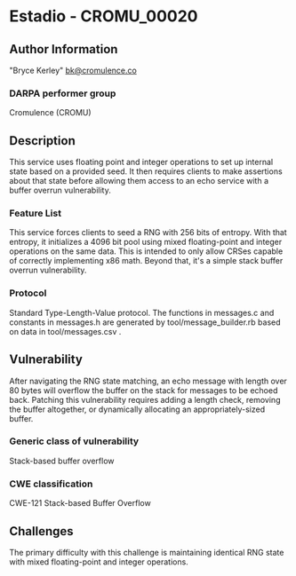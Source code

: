 # Estadio - CROMU_00020

## Author Information

"Bryce Kerley" <bk@cromulence.co>

### DARPA performer group
Cromulence (CROMU)

## Description

This service uses floating point and integer operations to set up internal state
based on a provided seed. It then requires clients to make assertions about that
state before allowing them access to an echo service with a buffer overrun
vulnerability.

### Feature List

This service forces clients to seed a RNG with 256 bits of entropy. With that
entropy, it initializes a 4096 bit pool using mixed floating-point and integer
operations on the same data. This is intended to only allow CRSes capable of
correctly implementing x86 math. Beyond that, it's a simple stack
buffer overrun vulnerability.

### Protocol

Standard Type-Length-Value protocol. The functions in messages.c and constants
in messages.h are generated by tool/message_builder.rb based on data in
tool/messages.csv .

## Vulnerability

After navigating the RNG state matching, an echo message with length over 80
bytes will overflow the buffer on the stack for messages to be echoed back.
Patching this vulnerability requires adding a length check, removing the buffer
altogether, or dynamically allocating an appropriately-sized buffer.

### Generic class of vulnerability
Stack-based buffer overflow

### CWE classification
CWE-121 Stack-based Buffer Overflow

## Challenges

The primary difficulty with this challenge is maintaining identical RNG state
with mixed floating-point and integer operations.

